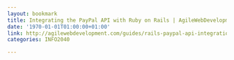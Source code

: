 ```yaml
---
layout: bookmark
title: Integrating the PayPal API with Ruby on Rails | AgileWebDevelopment
date: '1970-01-01T01:00:00+01:00'
link: http://agilewebdevelopment.com/guides/rails-paypal-api-integration
categories: INFO2040

---
```


